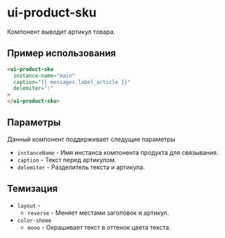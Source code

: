 # ui-product-sku
  Компонент выводит артикул товара.

## Пример использования

````html
<ui-product-sku
  instance-name="main"
  caption="{{ messages.label_article }}"
  delemiter=":"
>
</ui-product-sku>
````

## Параметры

Данный компонент поддерживает следущие параметры

* `instanceName` - Имя инстанса компонента продукта для связывания.
* `caption` - Текст перед артикулом.
* `delemiter` - Разделитель текста и артикула.

## Темизация
* `layout` - 
  - `reverse` - Меняет местами заголовок и артикул.
* `color-sheme`
  - `mono` - Окрашивает текст в оттенок цвета текста.